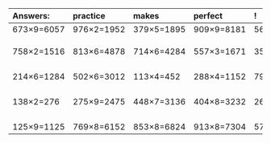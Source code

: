 | Answers: | practice | makes | perfect | ! |
| :--- | :--- | :--- | :--- | :--- |
| 673×9=6057 | 976×2=1952 | 379×5=1895 | 909×9=8181 | 565×3=1695 | 
|   |   |   |   |   | 
|   |   |   |   |   | 
|   |   |   |   |   | 
| 758×2=1516 | 813×6=4878 | 714×6=4284 | 557×3=1671 | 357×4=1428 | 
|   |   |   |   |   | 
|   |   |   |   |   | 
|   |   |   |   |   | 
|   |   |   |   |   | 
| 214×6=1284 | 502×6=3012 | 113×4=452 | 288×4=1152 | 793×5=3965 | 
|   |   |   |   |   | 
|   |   |   |   |   | 
|   |   |   |   |   | 
|   |   |   |   |   | 
| 138×2=276 | 275×9=2475 | 448×7=3136 | 404×8=3232 | 267×4=1068 | 
|   |   |   |   |   | 
|   |   |   |   |   | 
|   |   |   |   |   | 
|   |   |   |   |   | 
| 125×9=1125 | 769×8=6152 | 853×8=6824 | 913×8=7304 | 575×3=1725 | 
